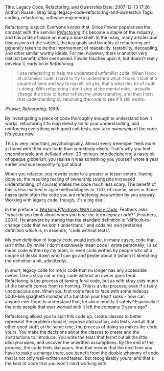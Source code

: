 Title: Legacy Code, Refactoring, and Ownership
Date: 2007-12-13 17:26
Author: Russell Gray
Slug: legacy-code-refactoring-and-ownership
Tags: coding, refactoring, software engineering

Refactoring is good. Everyone knows that. Since Fowler popularised the concept
with the seminal [*Refactoring*][1] it's become a staple of the industry, and
has pride of place on many a bookshelf. In the many, many articles and
discussions of the subject, the key goals and benefits of refactoring are
generally taken to be the improvement of readability, testability, decoupling,
and other similar worthy ideals. For me, however, there is another very
distinct benefit, often overlooked. Fowler touches upon it, but doesn't really
develop it, early on in *Refactoring*:

> I use refactoring to help me understand unfamiliar code. When I look at
unfamiliar code, I have to try to understand what it does. I look at a couple
of lines and say to myself, oh yes, that's what this bit of code is doing.
With refactoring I don't stop at the mental note. I actually change the code
to better reflect my understanding, and then I test that understanding by
rerunning the code to see if it still works.
>
<cite>(Fowler, *Refactoring*, 1999)</cite>

By investigating a piece of code thoroughly enough to understand how it works,
refactoring it to map directly on to your understanding, and reinforcing
everything with good unit tests, you take *ownership* of the code. It's yours
now.

This is very important, psychologically. Almost every developer feels more at
home with their own code than somebody else's. That's why you feel
uncomfortable and deflated when, 20 minutes into deciphering a nasty bit of
opaque gibberish, you realise it was something you yourself wrote a year
earlier and subsequently forgot about.

When you refactor, you rewrite code to a greater or lesser extent. Having done
so, the resulting feeling of ownership (alongside increased understanding, of
course) makes the code much less scary. The benefit of this is less marked in
agile methodologies or TDD, of course, since in those cases quite often the
code you are refactoring was written by you anyway. Working with legacy code,
though, it's a big deal.

In the preface to [*Working Effectively With Legacy Code*][2], Feathers asks
"what do you think about when you hear the term *legacy code*?" (Feathers,
2004). He answers by stating that the standard definition is "difficult-to-
change code that we don't understand" and adds his own preferred definition
which is, in essence, "code without tests".

My own definition of legacy code would include, in many cases, code that
*isn't mine*. By 'mine' I don't exclusively mean code I wrote personally; I
also mean code written by my team, or even code written by people who sit a
couple of desks down who I can go and pester about it (which is stretching the
definition a bit, admittedly).

In short, legacy code for me is code that no longer has any accessible owner.
Like a stray cat or dog, code without an owner goes feral. Refactoring is the
process of taming feral code, but as with stray cats much of the benefit comes
from re-homing. This is a vital process, even if a fairly unconscious one.
When you first come face to face with some hideous 5000-line spaghetti monster
of a function your heart sinks - how can anyone ever hope to understand that,
let alone modify it safely? Especially if the only people that ever worked
with it left the company 3 years ago?

Refactoring allows you to split this code up, create classes to better
represent the problem domain, improve abstraction, add tests, and all that
other good stuff; at the same time, the process of doing so makes the code
yours. You make the decisions about the classes to create and the abstractions
to introduce. You write the tests that ferret out all the little
idiosyncrasies, and uncover the unwritten assumptions. By the end of the
process, the code feels like yours. And that means that the next time you have
to make a change there, you benefit from the double whammy of code that is not
only well-written and tested, but recognisably *yours*; and that's the kind of
code that you won't mind working with.


[1]: http://www.amazon.co.uk/Refactoring-Improving-Design-Existing-Technology/dp/0201485672/
[2]: http://www.amazon.co.uk/Working-Effectively-Legacy-Robert-Martin/dp/0131177052/